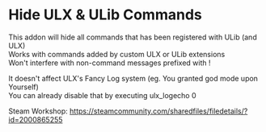 # Hide ULX & ULib Commands

This addon will hide all commands that has been registered with ULib (and ULX)  
Works with commands added by custom ULX or ULib extensions  
Won't interfere with non-command messages prefixed with !  

It doesn't affect ULX's Fancy Log system (eg. You granted god mode upon Yourself)  
You can already disable that by executing ulx_logecho 0

Steam Workshop: https://steamcommunity.com/sharedfiles/filedetails/?id=2000865255
